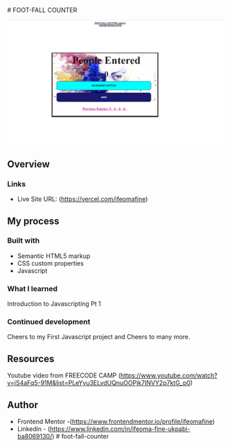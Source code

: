 
﻿# FOOT-FALL COUNTER

![](./FOOT-FALL-COUNTER.PNG)

## Overview

### Links

- Live Site URL: (https://vercel.com/ifeomafine)

## My process

### Built with

- Semantic HTML5 markup
- CSS custom properties
- Javascript

### What I learned

Introduction to Javascripting Pt 1

### Continued development

Cheers to my First Javascript project and Cheers to many more.

## Resources

Youtube video from FREECODE CAMP (https://www.youtube.com/watch?v=jS4aFq5-91M&list=PLeYyu3ELvdUQnuOOPjk7INVY2p7ktG_p0)

## Author

- Frontend Mentor -(https://www.frontendmentor.io/profile/ifeomafine)
- Linkedin - (https://www.linkedin.com/in/ifeoma-fine-ukpabi-ba8069130/)
#   f o o t - f a l l - c o u n t e r 
 
 